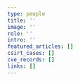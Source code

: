 ```yaml
---
type: people
title: ''
image: ''
role: ''
intro: ''
featured_articles: []
csirt_cases: []
cve_records: []
links: []
---
```


